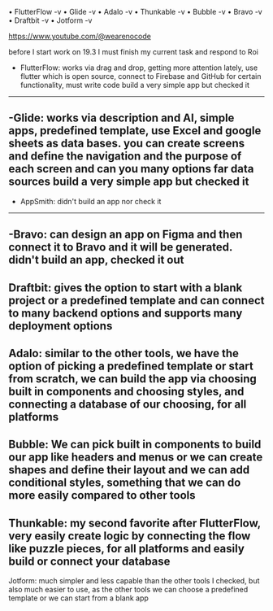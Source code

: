 • FlutterFlow -v
• Glide -v
• Adalo -v
• Thunkable -v
• Bubble -v
• Bravo -v
• Draftbit -v
• Jotform -v

https://www.youtube.com/@wearenocode

before I start work on 19.3 I must finish my current task and respond to Roi


- FlutterFlow:
 works via drag and drop, getting more attention lately, use flutter which is open source, connect to Firebase and GitHub
for certain functionality, must write code
build a very simple app but checked it
---------------------------------------------------------------------------
-Glide:
 works via description and AI, simple apps, predefined template, use Excel and google sheets as data bases.
you can create screens and define the navigation and the purpose of each screen and can you many options far data sources
build a very simple app but checked it
---------------------------------------------------------------------------
- AppSmith:
 didn't build an app nor check it
---------------------------------------------------------------------------
-Bravo:
can design an app on Figma and then connect it to Bravo and it will be generated.
didn't build an app, checked it out
---------------------------------------------------------------------------
Draftbit:
gives the option to start with a blank project or a predefined template
and can connect to many backend options and supports many deployment options
---------------------------------------------------------------------------
Adalo:
similar to the other tools, we have the option of picking a predefined template or start from scratch, we can build the app via choosing built in components and choosing styles, and connecting a database of our choosing, for all platforms
---------------------------------------------------------------------------
Bubble:
We can pick built in components to build our app like headers and menus or we can create shapes and define their layout and we can add conditional styles, something that we can do more easily compared to other tools
---------------------------------------------------------------------------
Thunkable:
my second favorite after FlutterFlow, very easily create logic by connecting the flow like puzzle pieces, for all platforms and easily build or connect your database
---------------------------------------------------------------------------
Jotform:
much simpler and less capable than the other tools I checked, but also much easier to use, as the other tools we can choose a predefined template or we can  start from a blank app